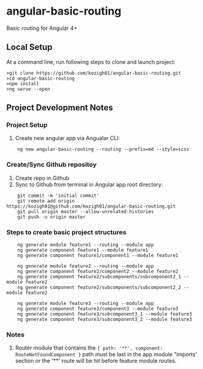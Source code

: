 # angular-basic-routing
Basic routing for Angular 4+

## Local Setup
At a command line, run following steps to clone and launch project:
```
>git clone https://github.com/kozigh01/angular-basic-routing.git
>cd angular-basic-routing
>npm install
>ng serve --open
```

## Project Development Notes
### Project Setup
1. Create new angular app via Angualar CLI:  
```
    ng new angular-basic-routing --routing --prefix=md --style=scss
```
### Create/Sync Github repositoy
1. Create repo in Github
2. Sync to Github from terminal in Angular app root directory:
```
    git commit -m 'initial commit'  
    git remote add origin https://kozigh01@github.com/kozigh01/angular-basic-routing.git  
    git pull origin master --allow-unrelated-histories  
    git push -u origin master
 ```
### Steps to create basic project structures
```
    ng generate module feature1 --routing --module app
    ng generate component feature1 --module feature1
    ng generate component feature1/component1 --module feature1
    
    ng generate module feature2 --routing --module app
    ng generate component feature2/component2 --module feature2
    ng generate component feature2/subcomponents/subcomponent2_1 --module feature2
    ng generate component feature2/subcomponents/subcomponent2_2 --module feature2
    
    ng generate module feature3 --routing --module app
    ng generate component feature3/component3 --module feature3
    ng generate component feature3/subcomponent3_1 --module feature3
    ng generate component feature3/subcomponent3_2 --module feature3
```

### Notes
1. Router module that contains the `{ path: '**', component: RouteNotFoundComponent }` path must be last in the app module "imports' section or the '\*\*' route will be hit before feature module routes.
